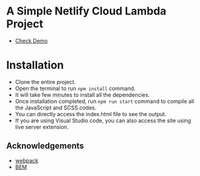 # A Simple Netlify Cloud Lambda Project

- [Check Demo](https://snclp.netlify.app/)

# Installation

- Clone the entire project.
- Open the terminal to run `npm install` command.
- It will take few minutes to install all the dependencies.
- Once installation completed, run `npm run start` command to compile all the JavaScript and SCSS codes.
- You can directly access the index.html file to see the output.
- If you are using Visual Studio code, you can also access the site using live server extension.

## Acknowledgements

- [webpack](https://webpack.js.org/)
- [BEM](https://getbem.com/)
